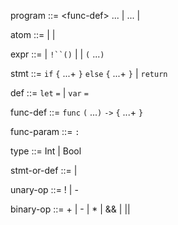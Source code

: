 program ::= \<func-def\> <program> ...
          | <def> <program> ...
          | <expr>

atom ::= <num>
       | <bool>
       | <identifier>

expr ::= <atom>
       | `!``(`<unary-op><expr>`)`
       | <atom> <binary-op> <expr>
       | <identifier>`(`<expr> ...`)`
       
stmt ::= `if` <expr> `{` <stmt-or-def> ...+ `}` `else` `{` <stmt-or-def> ...+ `}`
       | `return` <expr>
       
def ::= `let` <identifier> `=` <expr>
      | `var` <identifier> `=` <expr>
      
func-def ::= `func` <identifier>`(`<func-param> ...`)` `->` <type> `{` <stmt-or-def> ...+ `}`
      
func-param ::= <identifier>`:` <type>
      
type ::= Int
       | Bool
       
stmt-or-def ::= <stmt>
              | <def>
       
unary-op ::= !
           | -
       
binary-op ::= +
            | -
            | *
            | &&
            | ||
